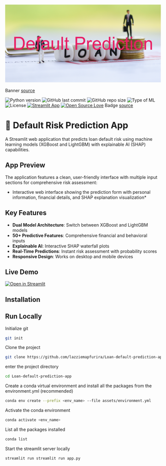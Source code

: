 ![banner](images/Default_Prediction.png)

Banner [source](https://banner.godori.dev/)

![Python version](https://img.shields.io/badge/Python%20version-3.10%2B-lightgrey)
![GitHub last commit](https://img.shields.io/github/last-commit/lazziemapfurira/Loan-default-prediction-app)
![GitHub repo size](https://img.shields.io/github/repo-size/lazziemapfurira/Loan-default-prediction-app)
![Type of ML](https://img.shields.io/badge/Type%20of%20ML-Binary%20Classification-red)
![License](https://img.shields.io/badge/License-MIT-green)
[![Streamlit App](https://static.streamlit.io/badges/streamlit_badge_black_white.svg)](https://share.streamlit.io/lazziemapfurira/Loan-default-prediction-app/main/streamli_app.py)
[![Open Source Love](https://badges.frapsoft.com/os/v3/open-source-200x33.png?v=103)](https://github.com/ellerbrock/open-source-badges/)
Badge [source](https://shields.io/)

# 🏦 Default Risk Prediction App

A Streamlit web application that predicts loan default risk using machine learning models (XGBoost and LightGBM) with explainable AI (SHAP) capabilities.

## App Preview

The application features a clean, user-friendly interface with multiple input sections for comprehensive risk assessment:

- Interactive web interface showing the prediction form with personal information, financial details, and SHAP explanation visualization*

## Key Features

- **Dual Model Architecture**: Switch between XGBoost and LightGBM models
- **50+ Predictive Features**: Comprehensive financial and behavioral inputs
- **Explainable AI**: Interactive SHAP waterfall plots
- **Real-Time Predictions**: Instant risk assessment with probability scores
- **Responsive Design**: Works on desktop and mobile devices

## Live Demo

[![Open in Streamlit](https://static.streamlit.io/badges/streamlit_badge_black_white.svg)](https://loandefaultalternative.streamlit.app/)

## Installation

## Run Locally
Initialize git

```bash
git init
```


Clone the project

```bash
git clone https://github.com/lazziemapfurira/Loan-default-prediction-app.git
```

enter the project directory

```bash
cd Loan-default-prediction-app
```

Create a conda virtual environment and install all the packages from the environment.yml (recommended)

```bash
conda env create --prefix <env_name> --file assets/environment.yml
```

Activate the conda environment

```bash
conda activate <env_name>
```

List all the packages installed

```bash
conda list
```

Start the streamlit server locally

```bash
streamlit run streamlit run app.py
```





